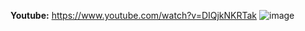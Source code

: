 **Youtube:**
https://www.youtube.com/watch?v=DIQjkNKRTak
![image](https://user-images.githubusercontent.com/83712099/176534915-b109c1c0-4026-41a2-9040-2cfc4f130912.png)
